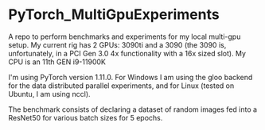 # PyTorch_MultiGpuExperiments
A repo to perform benchmarks and experiments for my local multi-gpu setup.
My current rig has 2 GPUs: 3090ti and a 3090 (the 3090 is, unfortunately, in a PCI Gen 3.0
4x functionality with a 16x sized slot).
My CPU is an 11th GEN i9-11900K

I'm using PyTorch version 1.11.0. For Windows I am using the gloo backend for 
the data distributed parallel experiments, and for Linux (tested on Ubuntu, I
am using nccl). 

The benchmark consists of declaring a dataset of random images fed into a ResNet50
for various batch sizes for 5 epochs.


